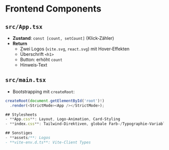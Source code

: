 # Frontend Components

## `src/App.tsx`

- **Zustand**: `const [count, setCount]` (Klick‑Zähler)  
- **Return**  
  - Zwei Logos (`vite.svg`, `react.svg`) mit Hover‑Effekten  
  - Überschrift `<h1>`  
  - Button: erhöht `count`  
  - Hinweis‑Text

## `src/main.tsx`

- Bootstrapping mit `createRoot`:  

```ts
createRoot(document.getElementById('root')!)
  .render(<StrictMode><App /></StrictMode>);

## Stylesheets
- **App.css**: Layout, Logo‑Animation, Card‑Styling
- **index.css**: Tailwind‑Direktiven, globale Farb‑/Typographie‑Variablen, Button‑Stile

## Sonstiges
- **assets/**: Logos
- **vite-env.d.ts**: Vite-Client Types
